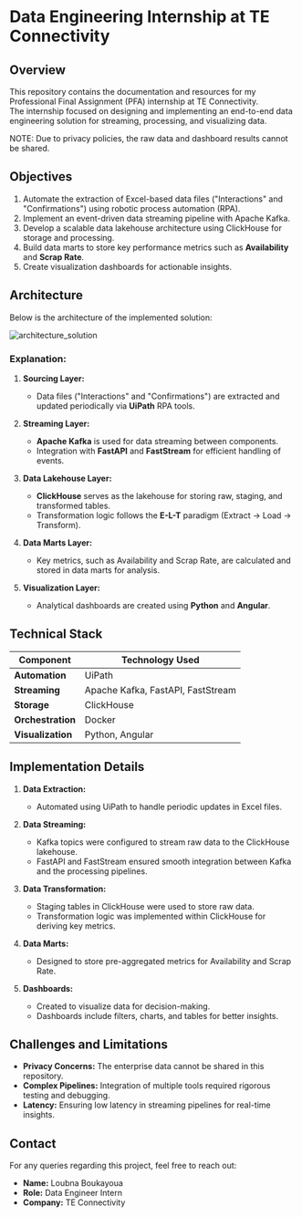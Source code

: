 # Data Engineering Internship at TE Connectivity

## Overview

This repository contains the documentation and resources for my Professional Final Assignment (PFA) internship at TE Connectivity.  
The internship focused on designing and implementing an end-to-end data engineering solution for streaming, processing, and visualizing data.

NOTE: Due to privacy policies, the raw data and dashboard results cannot be shared.

## Objectives

1. Automate the extraction of Excel-based data files ("Interactions" and "Confirmations") using robotic process automation (RPA).
2. Implement an event-driven data streaming pipeline with Apache Kafka.
3. Develop a scalable data lakehouse architecture using ClickHouse for storage and processing.
4. Build data marts to store key performance metrics such as **Availability** and **Scrap Rate**.
5. Create visualization dashboards for actionable insights.

## Architecture

Below is the architecture of the implemented solution:

![architecture_solution](https://github.com/user-attachments/assets/69133f27-2dbc-49a5-a5cd-09025d00f6c4)


### Explanation:

1. **Sourcing Layer:**
    - Data files ("Interactions" and "Confirmations") are extracted and updated periodically via **UiPath** RPA tools.

2. **Streaming Layer:**
    - **Apache Kafka** is used for data streaming between components.
    - Integration with **FastAPI** and **FastStream** for efficient handling of events.

3. **Data Lakehouse Layer:**
    - **ClickHouse** serves as the lakehouse for storing raw, staging, and transformed tables.
    - Transformation logic follows the **E-L-T** paradigm (Extract -> Load -> Transform).

4. **Data Marts Layer:**
    - Key metrics, such as Availability and Scrap Rate, are calculated and stored in data marts for analysis.

5. **Visualization Layer:**
    - Analytical dashboards are created using **Python** and **Angular**.

## Technical Stack

| Component          | Technology Used         |
|--------------------|-------------------------|
| **Automation**     | UiPath                  |
| **Streaming**      | Apache Kafka, FastAPI, FastStream |
| **Storage**        | ClickHouse              |
| **Orchestration**  | Docker                  |
| **Visualization**  | Python, Angular         |

## Implementation Details

1. **Data Extraction:**
    - Automated using UiPath to handle periodic updates in Excel files.
    
2. **Data Streaming:**
    - Kafka topics were configured to stream raw data to the ClickHouse lakehouse.
    - FastAPI and FastStream ensured smooth integration between Kafka and the processing pipelines.

3. **Data Transformation:**
    - Staging tables in ClickHouse were used to store raw data.
    - Transformation logic was implemented within ClickHouse for deriving key metrics.

4. **Data Marts:**
    - Designed to store pre-aggregated metrics for Availability and Scrap Rate.

5. **Dashboards:**
    - Created to visualize data for decision-making.
    - Dashboards include filters, charts, and tables for better insights.

## Challenges and Limitations

- **Privacy Concerns:** The enterprise data cannot be shared in this repository.
- **Complex Pipelines:** Integration of multiple tools required rigorous testing and debugging.
- **Latency:** Ensuring low latency in streaming pipelines for real-time insights.

## Contact

For any queries regarding this project, feel free to reach out:
- **Name:** Loubna Boukayoua
- **Role:** Data Engineer Intern
- **Company:** TE Connectivity

